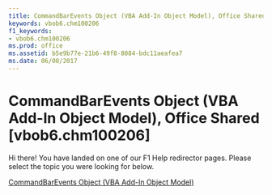 ```yaml
---
title: CommandBarEvents Object (VBA Add-In Object Model), Office Shared [vbob6.chm100206]
keywords: vbob6.chm100206
f1_keywords:
- vbob6.chm100206
ms.prod: office
ms.assetid: b5e9b77e-21b6-49f8-8084-bdc11aeafea7
ms.date: 06/08/2017
---
```



# CommandBarEvents Object (VBA Add-In Object Model), Office Shared [vbob6.chm100206]

Hi there! You have landed on one of our F1 Help redirector pages. Please select the topic you were looking for below.

[CommandBarEvents Object (VBA Add-In Object Model)](http://msdn.microsoft.com/library/894d6356-d9b6-ade1-3bd2-9624b9026ae2%28Office.15%29.aspx)

